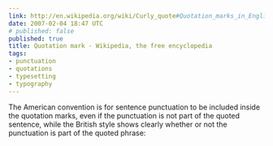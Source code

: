 ```yaml
---
link: http://en.wikipedia.org/wiki/Curly_quote#Quotation_marks_in_English
date: 2007-02-04 18:47 UTC
# published: false
published: true
title: Quotation mark - Wikipedia, the free encyclopedia
tags:
- punctuation
- quotations
- typesetting
- typography
---
```


The American convention is for sentence punctuation to be included inside the quotation marks, even if the punctuation is not part of the quoted sentence, while the British style shows clearly whether or not the punctuation is part of the quoted phrase:

